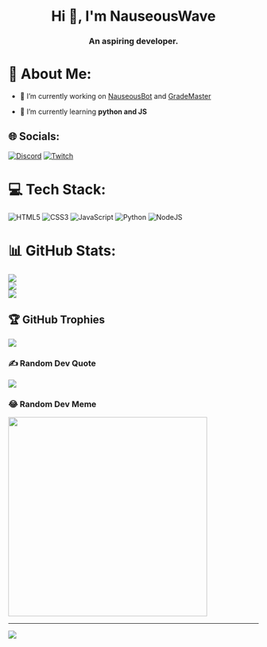 <h1 align="center">Hi 👋, I'm NauseousWave</h1>
<h3 align="center">An aspiring developer.</h3>

# 💫 About Me:
- 🔭 I’m currently working on [NauseousBot](https://github.com/Nauseouswave/nauseousbot) and [GradeMaster](https://github.com/Nauseouswave/GPA-Calculator)<br>

- 🌱 I’m currently learning **python and JS**


## 🌐 Socials:
[![Discord](https://img.shields.io/badge/Discord-%237289DA.svg?logo=discord&logoColor=white)](https://discord.gg/zSPTMFWtZB) [![Twitch](https://img.shields.io/badge/Twitch-%239146FF.svg?logo=Twitch&logoColor=white)](https://twitch.tv/NauseousWave) 

# 💻 Tech Stack:
![HTML5](https://img.shields.io/badge/html5-%23E34F26.svg?style=for-the-badge&logo=html5&logoColor=white) ![CSS3](https://img.shields.io/badge/css3-%231572B6.svg?style=for-the-badge&logo=css3&logoColor=white) ![JavaScript](https://img.shields.io/badge/javascript-%23323330.svg?style=for-the-badge&logo=javascript&logoColor=%23F7DF1E) ![Python](https://img.shields.io/badge/python-3670A0?style=for-the-badge&logo=python&logoColor=ffdd54) ![NodeJS](https://img.shields.io/badge/node.js-6DA55F?style=for-the-badge&logo=node.js&logoColor=white)
# 📊 GitHub Stats:
![](https://github-readme-stats.vercel.app/api?username=nauseouswave&theme=dark&hide_border=false&include_all_commits=false&count_private=false)<br/>
![](https://github-readme-streak-stats.herokuapp.com/?user=nauseouswave&theme=dark&hide_border=false)<br/>
![](https://github-readme-stats.vercel.app/api/top-langs/?username=nauseouswave&theme=dark&hide_border=false&include_all_commits=false&count_private=false&layout=compact)

## 🏆 GitHub Trophies
![](https://github-profile-trophy.vercel.app/?username=nauseouswave&theme=radical&no-frame=false&no-bg=false&margin-w=4)

### ✍️ Random Dev Quote
![](https://quotes-github-readme.vercel.app/api?type=horizontal&theme=radical)

### 😂 Random Dev Meme
<img src='https://randommeme-five.vercel.app/' style="height: 400px;"/>

---
[![](https://visitcount.itsvg.in/api?id=nauseouswave&icon=0&color=1)](https://visitcount.itsvg.in)
